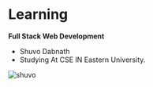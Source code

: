 # Learning 
**Full Stack Web Development**
- Shuvo Dabnath
- Studying At CSE IN Eastern University.

![shuvo](Images/shuvo.png)
